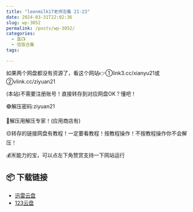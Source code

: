 ```yaml
---
title: "leonmilk17老师🈴集 21-23"
date: 2024-03-31T22:02:36
slug: wp-3052
permalink: /posts/wp-3052/
categories:
  - 盖📺
  - 恰饭合集
tags:

---
```


如果两个网盘都没有资源了，看这个网站👉①link3.cc/xianyu21或②vlink.cc/ziyuan21

(本站)不需要注册账号！直接转存到对应网盘OK？懂吧！

🟢解压密码:ziyuan21

🔵解压用解压专家！(应用商店有)

🟡转存的链接网盘有教程！一定要看教程！按教程操作！不按教程操作你不会解压！

💰🈶能力的宝，可以点左下角赞赏支持一下网站运行

## 📦 下载链接
- [迅雷云盘](https://blziyuan21.com/pay-download/3052?key=dea9b819c1&down_id=0)
- [123云盘](https://blziyuan21.com/pay-download/3052?key=dea9b819c1&down_id=1)

